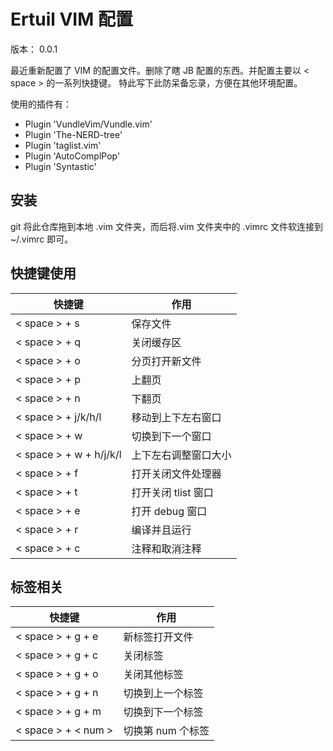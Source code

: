 # Ertuil VIM 配置

版本： 0.0.1

最近重新配置了 VIM 的配置文件。删除了瞎 JB 配置的东西。并配置主要以 < space > 的一系列快捷键。
特此写下此防呆备忘录，方便在其他环境配置。

使用的插件有：

* Plugin 'VundleVim/Vundle.vim'
* Plugin 'The-NERD-tree'
* Plugin 'taglist.vim'
* Plugin 'AutoComplPop'
* Plugin 'Syntastic'

## 安装

git 将此仓库拖到本地 .vim 文件夹，而后将.vim 文件夹中的 .vimrc 文件软连接到 ~/.vimrc 即可。

## 快捷键使用 

| 快捷键 | 作用 |
| ------ | ---- |
| < space > + s | 保存文件 |
| < space > + q | 关闭缓存区 |
| < space > + o | 分页打开新文件 |
| < space > + p | 上翻页 |
| < space > + n | 下翻页 |
| < space > + j/k/h/l | 移动到上下左右窗口 |
| < space > + w | 切换到下一个窗口 |
| < space > + w + h/j/k/l | 上下左右调整窗口大小 | 
| < space > + f | 打开关闭文件处理器 |
| < space > + t | 打开关闭 tlist 窗口 |
| < space > + e | 打开 debug 窗口 |
| < space > + r | 编译并且运行 |
| < space > + c | 注释和取消注释 |

## 标签相关

| 快捷键 | 作用 |
| ------ | ---- |
| < space > + g + e | 新标签打开文件 |
| < space > + g + c | 关闭标签 |
| < space > + g + o | 关闭其他标签 |
| < space > + g + n | 切换到上一个标签 |
| < space > + g + m | 切换到下一个标签 |
| < space > + < num > | 切换第 num 个标签 |
